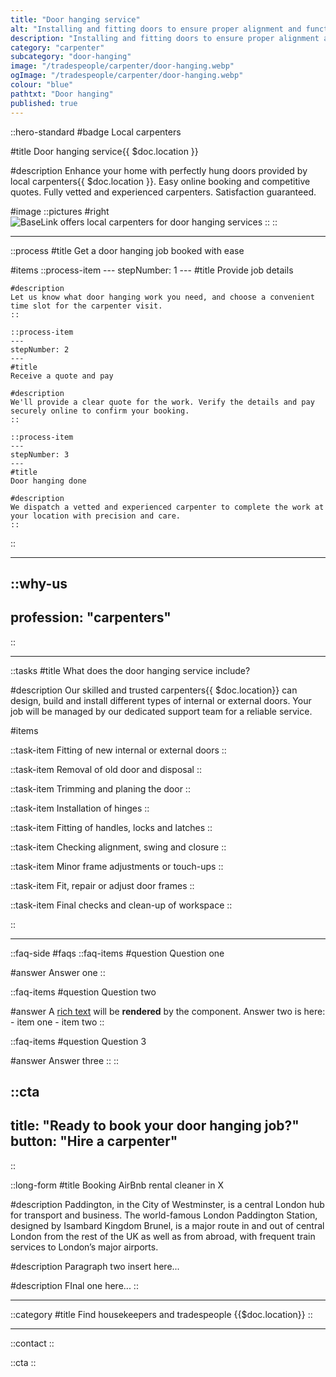 ```yaml
---
title: "Door hanging service"
alt: "Installing and fitting doors to ensure proper alignment and functionality"
description: "Installing and fitting doors to ensure proper alignment and functionality"
category: "carpenter"
subcategory: "door-hanging"
image: "/tradespeople/carpenter/door-hanging.webp"
ogImage: "/tradespeople/carpenter/door-hanging.webp"
colour: "blue"
pathtxt: "Door hanging"
published: true
---
```


::hero-standard
#badge
Local carpenters

#title
Door hanging service{{ $doc.location }}

#description
Enhance your home with perfectly hung doors provided by local carpenters{{ $doc.location }}. Easy online booking and competitive quotes. Fully vetted and experienced carpenters. Satisfaction guaranteed.

#image
    ::pictures
    #right
    ![BaseLink offers local carpenters for door hanging services](/tradespeople/carpenter/door-hanging.webp)
    ::
::

---

::process
#title
Get a door hanging job booked with ease

#items
    ::process-item
    ---
    stepNumber: 1
    ---
    #title
    Provide job details

    #description
    Let us know what door hanging work you need, and choose a convenient time slot for the carpenter visit.
    ::
    
    ::process-item
    ---
    stepNumber: 2
    ---
    #title
    Receive a quote and pay

    #description
    We'll provide a clear quote for the work. Verify the details and pay securely online to confirm your booking.
    ::

    ::process-item
    ---
    stepNumber: 3
    ---
    #title
    Door hanging done

    #description
    We dispatch a vetted and experienced carpenter to complete the work at your location with precision and care.
    ::
::

---

::why-us
---
profession: "carpenters"
---
::

---

::tasks
#title
What does the door hanging service include?

#description
Our skilled and trusted carpenters{{ $doc.location}} can design, build and install different types of internal or external doors. Your job will be managed by our dedicated support team for a reliable service.

#items

  ::task-item
  Fitting of new internal or external doors
  ::

  ::task-item
  Removal of old door and disposal
  ::

  ::task-item
  Trimming and planing the door
  ::

  ::task-item
  Installation of hinges
  ::

  ::task-item
  Fitting of handles, locks and latches
  ::

  ::task-item
  Checking alignment, swing and closure
  ::

  ::task-item
  Minor frame adjustments or touch-ups
  ::

  ::task-item
  Fit, repair or adjust door frames
  ::

  ::task-item
  Final checks and clean-up of workspace
  ::

::

---

::faq-side
#faqs
  ::faq-items
  #question
  Question one

  #answer
  Answer one
  ::

  ::faq-items
  #question
  Question two

  #answer
  A [rich text](/services/commercial-cleaning) will be **rendered** by the component.
  Answer two is here:
    - item one
    - item two
  ::

  ::faq-items
  #question
  Question 3

  #answer
  Answer three
  ::
::

::cta
---
title: "Ready to book your door hanging job?"
button: "Hire a carpenter"
---
::

::long-form
#title
Booking AirBnb rental cleaner in X

#description
Paddington, in the City of Westminster, is a central London hub for transport and business. The world-famous London Paddington Station, designed by Isambard Kingdom Brunel, is a major route in and out of central London from the rest of the UK as well as from abroad, with frequent train services to London’s major airports.

#description
Paragraph two insert here...

#description
FInal one here...
::

---

::category
#title
Find housekeepers and tradespeople {{$doc.location}}
::

---

::contact
::

::cta
::